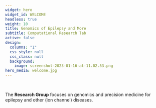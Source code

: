 ```yaml
---
widget: hero
widget_id: WELCOME
headless: true
weight: 10
title: Genomics of Epilepsy and More
subtitle: Computational Research lab
active: false
design:
  columns: "1"
  css_style: null
  css_class: null
  background:
    image: screenshot-2023-01-16-at-11.02.53.png
hero_media: welcome.jpg
---
```

<br>

The **Research Group** focuses on genomics and precision medicine for epilepsy and other (ion channel) diseases.